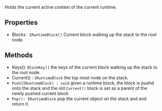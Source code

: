 Holds the current active context of the current runtime.
## Properties

- Blocks : `IRuntimeBlock[]` Current block walking up the stack to the root node.
## Methods

- Keys(): `BlockKey[]` the keys of the current block walking up the stack to the root node.
- Current() : `IRuntimeBlock`  the top most node on the stack.
- `Push(IRuntimeBlock) : void` given a runtime block, the block is pushd onto the stack and the old `Current()` block is set as a parent of the newly pushed current block  
- `Pop(): IRuntimeBlock` pop the current object on the stack and and return it.
